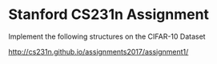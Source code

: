 # Stanford CS231n Assignment

Implement the following structures on the CIFAR-10 Dataset


http://cs231n.github.io/assignments2017/assignment1/
